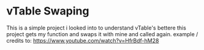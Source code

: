 # vTable Swaping

This is a simple project i looked into to understand vTable's bettere this project gets my function and swaps it with mine and called again.
example / credits to: https://www.youtube.com/watch?v=HfrBdf-hM28
